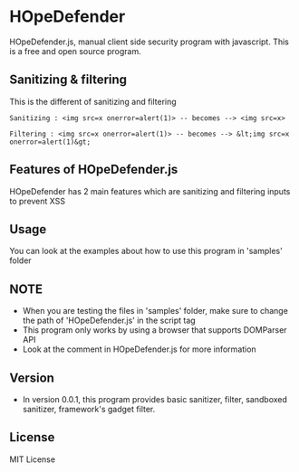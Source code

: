 # HOpeDefender

HOpeDefender.js, manual client side security program with javascript. This is a free and open source program.

## Sanitizing & filtering

This is the different of sanitizing and filtering

```text
Sanitizing : <img src=x onerror=alert(1)> -- becomes --> <img src=x>
```

```text
Filtering : <img src=x onerror=alert(1)> -- becomes --> &lt;img src=x onerror=alert(1)&gt;
```

## Features of HOpeDefender.js

HOpeDefender has 2 main features which are sanitizing and filtering inputs to prevent XSS

## Usage

You can look at the examples about how to use this program in 'samples' folder

## NOTE

* When you are testing the files in 'samples' folder, make sure to change the path of 'HOpeDefender.js' in the script tag
* This program only works by using a browser that supports DOMParser API
* Look at the comment in HOpeDefender.js for more information

## Version

   * In version 0.0.1, this program provides basic sanitizer, filter, sandboxed sanitizer, framework's gadget filter.

## License

MIT License